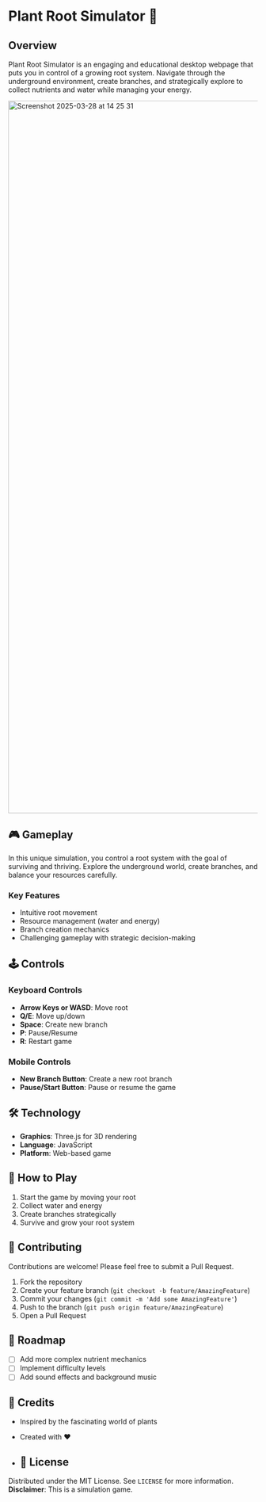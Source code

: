 # Plant Root Simulator 🌱

## Overview

Plant Root Simulator is an engaging and educational desktop webpage that puts you in control of a growing root system. Navigate through the underground environment, create branches, and strategically explore to collect nutrients and water while managing your energy.

<img width="1439" alt="Screenshot 2025-03-28 at 14 25 31" src="https://github.com/user-attachments/assets/c5dead71-03ec-4569-9446-505e4d72440a" />


## 🎮 Gameplay

In this unique simulation, you control a root system with the goal of surviving and thriving. Explore the underground world, create branches, and balance your resources carefully.

### Key Features
- Intuitive root movement
- Resource management (water and energy)
- Branch creation mechanics
- Challenging gameplay with strategic decision-making

## 🕹️ Controls

### Keyboard Controls
- **Arrow Keys or WASD**: Move root
- **Q/E**: Move up/down
- **Space**: Create new branch
- **P**: Pause/Resume
- **R**: Restart game

### Mobile Controls
- **New Branch Button**: Create a new root branch
- **Pause/Start Button**: Pause or resume the game

## 🛠️ Technology

- **Graphics**: Three.js for 3D rendering
- **Language**: JavaScript
- **Platform**: Web-based game

## 🚀 How to Play

1. Start the game by moving your root
2. Collect water and energy
3. Create branches strategically
4. Survive and grow your root system

## 🤝 Contributing

Contributions are welcome! Please feel free to submit a Pull Request.

1. Fork the repository
2. Create your feature branch (`git checkout -b feature/AmazingFeature`)
3. Commit your changes (`git commit -m 'Add some AmazingFeature'`)
4. Push to the branch (`git push origin feature/AmazingFeature`)
5. Open a Pull Request

## 🎨 Roadmap

- [ ] Add more complex nutrient mechanics
- [ ] Implement difficulty levels
- [ ] Add sound effects and background music

## 🌟 Credits

- Inspired by the fascinating world of plants
- Created with ❤️

- ## 📄 License

Distributed under the MIT License. See `LICENSE` for more information.
**Disclaimer**: This is a simulation game.
